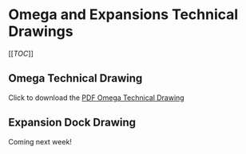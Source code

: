# Omega and Expansions Technical Drawings

[[_TOC_]]

## Omega Technical Drawing

Click to download the [PDF Omega Technical Drawing](OMEGA_DRAWING.pdf)

## Expansion Dock Drawing

Coming next week!
